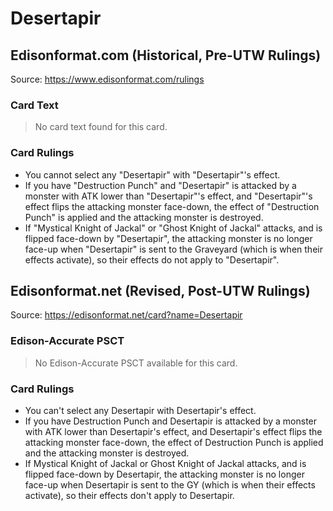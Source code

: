 # Desertapir

## Edisonformat.com (Historical, Pre-UTW Rulings)

Source: https://www.edisonformat.com/rulings

### Card Text

> No card text found for this card.

### Card Rulings

*   You cannot select any "Desertapir" with "Desertapir"'s effect.
*   If you have "Destruction Punch" and "Desertapir" is attacked by a monster with ATK lower than "Desertapir"'s effect, and "Desertapir"'s effect flips the attacking monster face-down, the effect of "Destruction Punch" is applied and the attacking monster is destroyed.
*   If "Mystical Knight of Jackal" or "Ghost Knight of Jackal" attacks, and is flipped face-down by "Desertapir", the attacking monster is no longer face-up when "Desertapir" is sent to the Graveyard (which is when their effects activate), so their effects do not apply to "Desertapir".

## Edisonformat.net (Revised, Post-UTW Rulings)

Source: https://edisonformat.net/card?name=Desertapir

### Edison-Accurate PSCT

> No Edison-Accurate PSCT available for this card.

### Card Rulings

*   You can't select any Desertapir with Desertapir's effect.
*   If you have Destruction Punch and Desertapir is attacked by a monster with ATK lower than Desertapir's effect, and Desertapir's effect flips the attacking monster face-down, the effect of Destruction Punch is applied and the attacking monster is destroyed.
*   If Mystical Knight of Jackal or Ghost Knight of Jackal attacks, and is flipped face-down by Desertapir, the attacking monster is no longer face-up when Desertapir is sent to the GY (which is when their effects activate), so their effects don't apply to Desertapir.
            